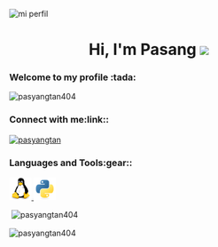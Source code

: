 ![mi perfil](https://res.cloudinary.com/superfolio/image/upload/v1620689979/68747470733a2f2f692e70696e696d672e636f6d2f6f726967696e616c732f63362f33332f63322f63363333633230656465383266306530636564376435373064626533613166332e676966_yjuh2s.gif)
<h1 align="center">Hi, I'm Pasang <img src="https://raw.githubusercontent.com/MartinHeinz/MartinHeinz/master/wave.gif" width="30px"></h1>
<h3>Welcome to my profile :tada:</h1>
<p align="left"> <img src="https://komarev.com/ghpvc/?username=pasyangtan404&label=Profile%20views&color=0e75b6&style=flat" alt="pasyangtan404" /> </p>

<h3 align="left">Connect with me:link::</h3>
<p align="left">

<a href="https://instagram.com/pasyangtan" target="blank"><img align="center" src="https://raw.githubusercontent.com/rahuldkjain/github-profile-readme-generator/master/src/images/icons/Social/instagram.svg" alt="pasyangtan" height="30" width="40" /></a>
</p>

<h3 align="left">Languages and Tools:gear::</h3>
<p align="left"> <a href="https://www.linux.org/" target="_blank" rel="noreferrer"> <img src="https://raw.githubusercontent.com/devicons/devicon/master/icons/linux/linux-original.svg" alt="linux" width="40" height="40"/> </a> <a href="https://www.python.org" target="_blank" rel="noreferrer"> <img src="https://raw.githubusercontent.com/devicons/devicon/master/icons/python/python-original.svg" alt="python" width="40" height="40"/> </a> </p>

<p>&nbsp;<img align="center" src="https://github-readme-stats.vercel.app/api?username=pasyangtan404&show_icons=true&locale=en" alt="pasyangtan404" /></p>

<p><img align="center" src="https://github-readme-streak-stats.herokuapp.com/?user=pasyangtan404&" alt="pasyangtan404" /></p>
